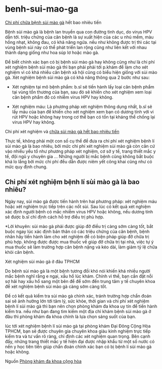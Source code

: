 # benh-sui-mao-ga
<a href="http://phongkhamdaidong.vn/chi-phi-xet-nghiem-chua-benh-sui-mao-ga-het-bao-nhieu-tien-11.html">Chi phí chữa bệnh sùi mào gà</a> hết bao nhiêu tiền

Bệnh sùi mào gà là bệnh lan truyền qua con đường tình dục, do virus HPV dẫn tới. triệu chứng của căn bệnh là sự xuất hiện của các u nhú mềm, màu hồng nhạt, không đau, có khả năng ngứa. nếu như không được trị thì các tại vùng bệnh sùi này có thể phát triển lan rộng cũng như liên kết với nhau thành dạng giống như hoa súp lơ hoặc mào gà.

Để biết chính xác bạn có bị bệnh sùi mào gà hay không cũng như là chi phí xét nghiệm bệnh sùi mào gà thì bạn phải phải tới p.khám để làm cho xét nghiệm vì có khá nhiều căn bệnh xã hội cũng có biểu hiện giống với sùi mào gà. Xét nghiệm bệnh sùi mào gà có khả năng thông qua 2 bước như sau:

- Xét nghiệm tại mô bệnh phẩm: b.sĩ sẽ tiến hành lấy loại căn bệnh phẩm tại vùng tổn thương của bạn, sau đó sẽ khiến cho xét nghiệm xem loại căn bệnh phẩm đó có nhiễm virus HPV hay không.

- Xét nghiệm máu: Là phương pháp xét nghiệm thông dụng nhất, b.sĩ sẽ lấy máu của bạn để khiến cho xét nghiệm xem bạn có dương tính với vi rút HPV hoặc không hay trong cơ thể bạn có tồn tại kháng thể chống lại virus HPV hay không.

Chi phí xét nghiệm và <a href="http://phongkhamdaidong.vn/chi-phi-xet-nghiem-chua-benh-sui-mao-ga-het-bao-nhieu-tien-11.html">chữa sùi mào gà hết bao nhiêu tiền</a>

Thực tế, không phải một con số cụ thể để đưa ra chi phí xét nghiệm bệnh lí sùi mào gà là bao nhiêu, bởi mức chi phí xét nghiệm sùi mào gà còn căn cứ vào nhiều yếu tố như phương pháp xét nghiệm, cơ sở y tế, trang thiết mắc y tế, đội ngũ y chuyên gia … Những người bị mắc bệnh cũng không bắt buộc khá lo lắng bởi mức chi phí đều dẫn được niêm yết công khai cũng như có mức quy định chung.

<h2>Chi phí xét nghiệm bệnh lí sùi mào gà là bao nhiêu?</h2>

Ngày nay, sùi mào gà được tiến hành trên hai phương pháp: xét nghiệm máu hoặc xét nghiệm trực tiếp trên các nốt sùi. Sau lúc có kết quả xét nghiệm xác định người bệnh có mắc nhiễm virus HPV hoặc không, nếu dương tính sẽ được b.sĩ chỉ định cách hỗ trợ điều trị phù hợp.

*Lời khuyên: sùi mào gà phải được giúp đỡ điều trị càng sớm càng tốt, bắt buộc ngay lúc xác định bản thân có các triệu chứng của căn bệnh, bệnh nhân hãy tiến hành làm cho xét nghiệm để có biện pháp giúp đỡ chữa trị phù hợp. không được được mua thuốc về giúp đỡ chữa trị tại nhà, việc tự ý mua thuốc sẽ làm trường hợp căn bệnh nặng và kéo dài, làm giảm tỷ lệ chữa khỏi căn bệnh.

Xét nghiệm sùi mào gà ở đâu TPHCM

Do bệnh sùi mào gà là một bệnh tương đối khó nói khiến khá nhiều người mắc bệnh nghĩ rằng e ngại, xấu hổ lúc khám. Chính vì thế, bạn cần đặt nỗi sợ hãi hay xấu hổ sang một bên để để sớm đến trung tâm y tế chuyên khoa để xét nghiệm bệnh sùi mào gà càng sớm càng tốt.

Để có kết quả kiểm tra sùi mào gà chính xác, tránh trường hợp chẩn đoán sai sẽ ảnh hưởng lớn tới tâm lý, sức khỏe, thời gian và chi phí xét nghiệm bệnh lí sùi mào gà thì bạn nên chọn phòng khám đa khoa uy tín để tiến hành kiểm tra. nếu như bạn đang tìm kiếm một địa chỉ khám bệnh sùi mào gà ở đâu thì phòng khám đa khoa chính là lựa chọn sáng suốt của bạn.

lúc tới xét nghiệm bệnh lí sùi mào gà tại phòng khám Đại Đông Cộng Hòa TPHCM, bạn sẽ được chuyên gia chuyên khoa giàu kinh nghiệm trực tiếp kiểm tra và tư vấn rõ ràng, chỉ định các xét nghiệm quan trọng. Bên cạnh đấy, những trang thiết mắc y tế hiện đại được nhập khẩu từ một số nước có nền y học tiên tiến giúp chẩn đoán chính xác bạn có bị bệnh lí sùi mào gà hoặc không.

Nguồn <a href="http://phongkhamdaidong.vn/">Phòng khám đa khoa cộng hòa</a>
